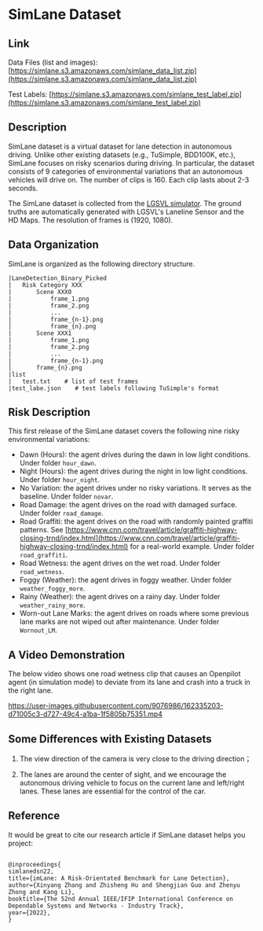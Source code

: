 # SimLane Dataset

## Link

Data Files (list and images): [https://simlane.s3.amazonaws.com/simlane_data_list.zip](https://simlane.s3.amazonaws.com/simlane_data_list.zip)

Test Labels: [https://simlane.s3.amazonaws.com/simlane_test_label.zip](https://simlane.s3.amazonaws.com/simlane_test_label.zip)

## Description

SimLane dataset is a virtual dataset for lane detection in autonomous driving. Unlike other existing datasets (e.g., TuSimple, BDD100K, etc.), SimLane focuses on risky scenarios during driving. In particular, the dataset consists of 9 categories of environmental variations that an autonomous vehicles will drive on. The number of clips is 160. Each clip lasts about 2-3 seconds.

The SimLane dataset is collected from the [LGSVL simulator](https://github.com/lgsvl/simulator). The ground truths are automatically generated with LGSVL's Laneline Sensor and the HD Maps. The resolution of frames is (1920, 1080).


## Data Organization

SimLane is organized as the following directory structure.

```
|LaneDetection_Binary_Picked
|   Risk Category XXX
|       Scene XXX0
|           frame_1.png
|           frame_2.png
|           ...
|           frame_{n-1}.png
│           frame_{n}.png
|       Scene XXX1
|           frame_1.png
|           frame_2.png
|           ...
|           frame_{n-1}.png
│       frame_{n}.png
|list
|   test.txt    # list of test frames
|test_labe.json    # test labels following TuSimple's format
```

## Risk Description

This first release of the SimLane dataset covers the following nine risky environmental variations:

- Dawn (Hours): the agent drives during the dawn in low light conditions. Under folder ```hour_dawn```.
- Night (Hours): the agent drives during the night in low light conditions. Under folder ```hour_night```.
- No Variation: the agent drives under no risky variations. It serves as the baseline. Under folder ```novar```.
- Road Damage: the agent drives on the road with damaged surface. Under folder ```road_damage```.
- Road Graffiti: the agent drives on the road with randomly painted graffiti patterns. See [https://www.cnn.com/travel/article/graffiti-highway-closing-trnd/index.html](https://www.cnn.com/travel/article/graffiti-highway-closing-trnd/index.html) for a real-world example. Under folder ```road_graffiti```.
- Road Wetness: the agent drives on the wet road. Under folder ```road_wetness```.
- Foggy (Weather): the agent drives in foggy weather. Under folder ```weather_foggy_more```.
- Rainy (Weather): the agent drives on a rainy day. Under folder ```weather_rainy_more```.
- Worn-out Lane Marks: the agent drives on roads where some previous lane marks are not wiped out after maintenance. Under folder ```Wornout_LM```.


## A Video Demonstration

The below video shows one road wetness clip that causes an Openpilot agent (in simulation mode) to deviate from its lane and crash into a truck in the right lane.

https://user-images.githubusercontent.com/9076986/162335203-d71005c3-d727-49c4-a1ba-1f5805b75351.mp4

## Some Differences with Existing Datasets

1. The view direction of the camera is very close to the driving direction；

2. The lanes are around the center of sight, and we encourage the autonomous driving vehicle to focus on the current lane and left/right lanes. These lanes are essential for the control of the car.


## Reference

It would be great to cite our research article if SimLane dataset helps you project:

```

@inproceedings{
simlanedsn22,
title={imLane: A Risk-Orientated Benchmark for Lane Detection},
author={Xinyang Zhang and Zhisheng Hu and Shengjian Guo and Zhenyu Zhong and Kang Li},
booktitle={The 52nd Annual IEEE/IFIP International Conference on Dependable Systems and Networks - Industry Track},
year={2022},
}
```
